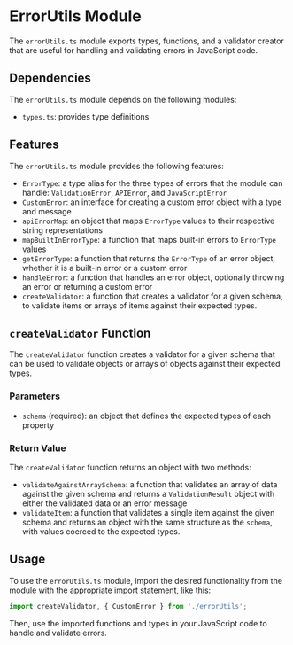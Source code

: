# ErrorUtils Module

The `errorUtils.ts` module exports types, functions, and a validator creator that are useful for handling and validating errors in JavaScript code.

## Dependencies

The `errorUtils.ts` module depends on the following modules:

- `types.ts`: provides type definitions

## Features

The `errorUtils.ts` module provides the following features:

- `ErrorType`: a type alias for the three types of errors that the module can handle: `ValidationError`, `APIError`, and `JavaScriptError`
- `CustomError`: an interface for creating a custom error object with a type and message
- `apiErrorMap`: an object that maps `ErrorType` values to their respective string representations
- `mapBuiltInErrorType`: a function that maps built-in errors to `ErrorType` values
- `getErrorType`: a function that returns the `ErrorType` of an error object, whether it is a built-in error or a custom error
- `handleError`: a function that handles an error object, optionally throwing an error or returning a custom error
- `createValidator`: a function that creates a validator for a given schema, to validate items or arrays of items against their expected types.

## `createValidator` Function

The `createValidator` function creates a validator for a given schema that can be used to validate objects or arrays of objects against their expected types.

### Parameters

- `schema` (required): an object that defines the expected types of each property

### Return Value

The `createValidator` function returns an object with two methods:

- `validateAgainstArraySchema`: a function that validates an array of data against the given schema and returns a `ValidationResult` object with either the validated data or an error message
- `validateItem`: a function that validates a single item against the given schema and returns an object with the same structure as the `schema`, with values coerced to the expected types.

## Usage

To use the `errorUtils.ts` module, import the desired functionality from the module with the appropriate import statement, like this:

```typescript
import createValidator, { CustomError } from './errorUtils';
```

Then, use the imported functions and types in your JavaScript code to handle and validate errors.